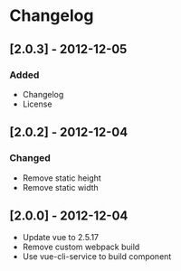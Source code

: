 # Changelog

## [2.0.3] - 2012-12-05

### Added

- Changelog
- License

## [2.0.2] - 2012-12-04

### Changed
- Remove static height
- Remove static width

##  [2.0.0] - 2012-12-04
- Update vue to 2.5.17
- Remove custom webpack build
- Use vue-cli-service to build component
